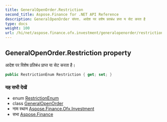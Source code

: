 ```yaml
---
title: GeneralOpenOrder.Restriction
second_title: Aspose.Finance for .NET API Reference
description: GeneralOpenOrder संपत्त. आदेश पर वशेष प्रतबंध प्रप्त य सेट करत है
type: docs
weight: 100
url: /hi/net/aspose.finance.ofx.investment/generalopenorder/restriction/
---
```

## GeneralOpenOrder.Restriction property

आदेश पर विशेष प्रतिबंध प्राप्त या सेट करता है।

```csharp
public RestrictionEnum Restriction { get; set; }
```

### यह सभी देखें

* enum [RestrictionEnum](../../restrictionenum/)
* class [GeneralOpenOrder](../)
* नाम स्थान [Aspose.Finance.Ofx.Investment](../../generalopenorder/)
* सभा [Aspose.Finance](../../../)


